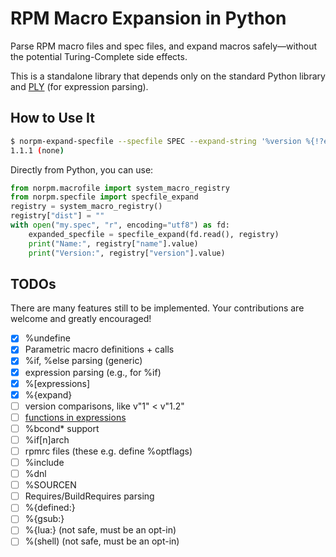 RPM Macro Expansion in Python
=============================

Parse RPM macro files and spec files, and expand macros safely—without the
potential Turing-Complete side effects.

This is a standalone library that depends only on the standard Python library
and [PLY](https://github.com/dabeaz/ply) (for expression parsing).

How to Use It
-------------

```bash
$ norpm-expand-specfile --specfile SPEC --expand-string '%version %{!?epoch:(none)}'
1.1.1 (none)
```

Directly from Python, you can use:

```python
from norpm.macrofile import system_macro_registry
from norpm.specfile import specfile_expand
registry = system_macro_registry()
registry["dist"] = ""
with open("my.spec", "r", encoding="utf8") as fd:
    expanded_specfile = specfile_expand(fd.read(), registry)
    print("Name:", registry["name"].value)
    print("Version:", registry["version"].value)
```

TODOs
-----

There are many features still to be implemented. Your contributions are welcome
and greatly encouraged!

- [x] %undefine
- [x] Parametric macro definitions + calls
- [x] %if, %else parsing (generic)
- [x] expression parsing (e.g., for %if)
- [x] %[expressions]
- [x] %{expand}
- [ ] version comparisons, like v"1" < v"1.2"
- [ ] [functions in expressions](https://github.com/rpm-software-management/rpm/blob/8ae5f1d0db9e3c088d3163cbfc2612990702ff93/rpmio/expression.cc#L556)
- [ ] %bcond* support
- [ ] %if[n]arch
- [ ] rpmrc files (these e.g. define %optflags)
- [ ] %include
- [ ] %dnl
- [ ] %SOURCEN
- [ ] Requires/BuildRequires parsing
- [ ] %{defined:}
- [ ] %{gsub:}
- [ ] %{lua:} (not safe, must be an opt-in)
- [ ] %(shell) (not safe, must be an opt-in)
